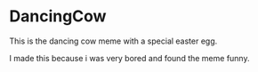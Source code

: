# DancingCow
 This is the dancing cow meme with a special easter egg.

 I made this because i was very bored and found the meme funny.
